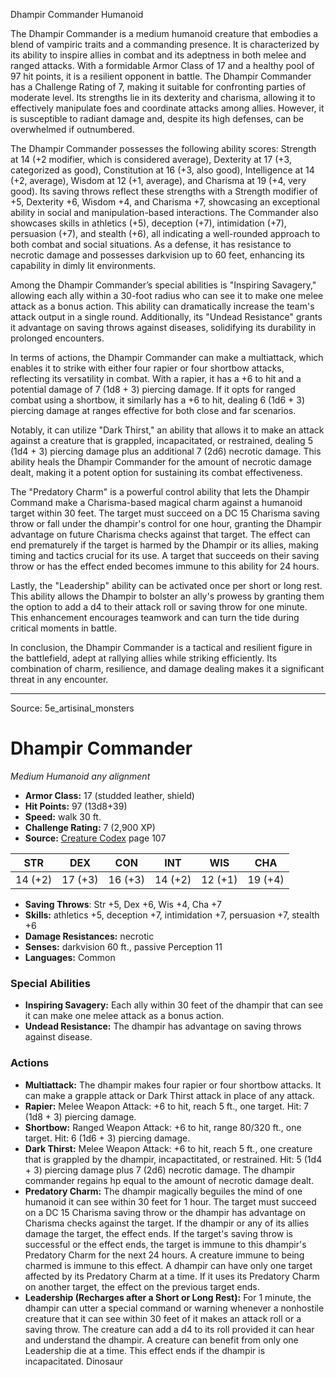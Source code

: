 <MonsterName/>Dhampir Commander</MonsterName>
<CreatureType/>Humanoid</CreatureType>

<summary>The Dhampir Commander is a medium humanoid creature that embodies a blend of vampiric traits and a commanding presence. It is characterized by its ability to inspire allies in combat and its adeptness in both melee and ranged attacks. With a formidable Armor Class of 17 and a healthy pool of 97 hit points, it is a resilient opponent in battle. The Dhampir Commander has a Challenge Rating of 7, making it suitable for confronting parties of moderate level. Its strengths lie in its dexterity and charisma, allowing it to effectively manipulate foes and coordinate attacks among allies. However, it is susceptible to radiant damage and, despite its high defenses, can be overwhelmed if outnumbered. </summary>

<detail>

The Dhampir Commander possesses the following ability scores: Strength at 14 (+2 modifier, which is considered average), Dexterity at 17 (+3, categorized as good), Constitution at 16 (+3, also good), Intelligence at 14 (+2, average), Wisdom at 12 (+1, average), and Charisma at 19 (+4, very good). Its saving throws reflect these strengths with a Strength modifier of +5, Dexterity +6, Wisdom +4, and Charisma +7, showcasing an exceptional ability in social and manipulation-based interactions. The Commander also showcases skills in athletics (+5), deception (+7), intimidation (+7), persuasion (+7), and stealth (+6), all indicating a well-rounded approach to both combat and social situations. As a defense, it has resistance to necrotic damage and possesses darkvision up to 60 feet, enhancing its capability in dimly lit environments.

Among the Dhampir Commander’s special abilities is "Inspiring Savagery," allowing each ally within a 30-foot radius who can see it to make one melee attack as a bonus action. This ability can dramatically increase the team's attack output in a single round. Additionally, its "Undead Resistance" grants it advantage on saving throws against diseases, solidifying its durability in prolonged encounters.

In terms of actions, the Dhampir Commander can make a multiattack, which enables it to strike with either four rapier or four shortbow attacks, reflecting its versatility in combat. With a rapier, it has a +6 to hit and a potential damage of 7 (1d8 + 3) piercing damage. If it opts for ranged combat using a shortbow, it similarly has a +6 to hit, dealing 6 (1d6 + 3) piercing damage at ranges effective for both close and far scenarios. 

Notably, it can utilize "Dark Thirst," an ability that allows it to make an attack against a creature that is grappled, incapacitated, or restrained, dealing 5 (1d4 + 3) piercing damage plus an additional 7 (2d6) necrotic damage. This ability heals the Dhampir Commander for the amount of necrotic damage dealt, making it a potent option for sustaining its combat effectiveness. 

The "Predatory Charm" is a powerful control ability that lets the Dhampir Command make a Charisma-based magical charm against a humanoid target within 30 feet. The target must succeed on a DC 15 Charisma saving throw or fall under the dhampir's control for one hour, granting the Dhampir advantage on future Charisma checks against that target. The effect can end prematurely if the target is harmed by the Dhampir or its allies, making timing and tactics crucial for its use. A target that succeeds on their saving throw or has the effect ended becomes immune to this ability for 24 hours. 

Lastly, the "Leadership" ability can be activated once per short or long rest. This ability allows the Dhampir to bolster an ally's prowess by granting them the option to add a d4 to their attack roll or saving throw for one minute. This enhancement encourages teamwork and can turn the tide during critical moments in battle. 

In conclusion, the Dhampir Commander is a tactical and resilient figure in the battlefield, adept at rallying allies while striking efficiently. Its combination of charm, resilience, and damage dealing makes it a significant threat in any encounter.</detail>



---

Source: 5e_artisinal_monsters

# Dhampir Commander

*Medium* *Humanoid* *any alignment*

- **Armor Class:** 17 (studded leather, shield)
- **Hit Points:** 97 (13d8+39)
- **Speed:** walk 30 ft.
- **Challenge Rating:** 7 (2,900 XP)
- **Source:** [Creature Codex](https://koboldpress.com/kpstore/product/creature-codex-for-5th-edition-dnd) page 107

| STR | DEX | CON | INT | WIS | CHA |
| --- | --- | --- | --- | --- | --- |
| 14 (+2) | 17 (+3) | 16 (+3) | 14 (+2) | 12 (+1) | 19 (+4) |

- **Saving Throws**: Str +5, Dex +6, Wis +4, Cha +7
- **Skills:** athletics +5, deception +7, intimidation +7, persuasion +7, stealth +6
- **Damage Resistances:** necrotic
- **Senses:** darkvision 60 ft., passive Perception 11
- **Languages:** Common

### Special Abilities

- **Inspiring Savagery:** Each ally within 30 feet of the dhampir that can see it can make one melee attack as a bonus action.
- **Undead Resistance:** The dhampir has advantage on saving throws against disease.

### Actions

- **Multiattack:** The dhampir makes four rapier or four shortbow attacks. It can make a grapple attack or Dark Thirst attack in place of any attack.
- **Rapier:** Melee Weapon Attack: +6 to hit, reach 5 ft., one target. Hit: 7 (1d8 + 3) piercing damage.
- **Shortbow:** Ranged Weapon Attack: +6 to hit, range 80/320 ft., one target. Hit: 6 (1d6 + 3) piercing damage.
- **Dark Thirst:** Melee Weapon Attack: +6 to hit, reach 5 ft., one creature that is grappled by the dhampir, incapactitated, or restrained. Hit: 5 (1d4 + 3) piercing damage plus 7 (2d6) necrotic damage. The dhampir commander regains hp equal to the amount of necrotic damage dealt.
- **Predatory Charm:** The dhampir magically beguiles the mind of one humanoid it can see within 30 feet for 1 hour. The target must succeed on a DC 15 Charisma saving throw or the dhampir has advantage on Charisma checks against the target. If the dhampir or any of its allies damage the target, the effect ends. If the target's saving throw is successful or the effect ends, the target is immune to this dhampir's Predatory Charm for the next 24 hours. A creature immune to being charmed is immune to this effect. A dhampir can have only one target affected by its Predatory Charm at a time. If it uses its Predatory Charm on another target, the effect on the previous target ends.
- **Leadership (Recharges after a Short or Long Rest):** For 1 minute, the dhampir can utter a special command or warning whenever a nonhostile creature that it can see within 30 feet of it makes an attack roll or a saving throw. The creature can add a d4 to its roll provided it can hear and understand the dhampir. A creature can benefit from only one Leadership die at a time. This effect ends if the dhampir is incapacitated. Dinosaur




